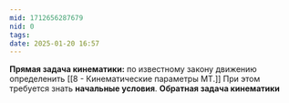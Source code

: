 ```yaml
---
mid: 1712656287679
nid: 0
tags: 
date: 2025-01-20 16:57
---
```

**Прямая задача кинематики:** по известному закону движению определенить [[8 - Кинематические параметры МТ.]] При этом требуется знать **начальные условия**.
**Обратная задача кинематики**
